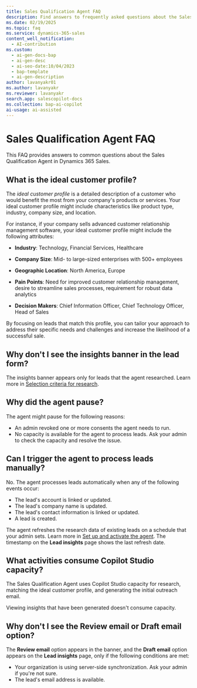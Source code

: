 ```yaml
---
title: Sales Qualification Agent FAQ
description: Find answers to frequently asked questions about the Sales Qualification Agent in Dynamics 365 Sales, which helps sellers qualify leads and improve sales outcomes.
ms.date: 02/19/2025
ms.topic: faq
ms.service: dynamics-365-sales
content_well_notification:
  - AI-contribution
ms.custom:
  - ai-gen-docs-bap
  - ai-gen-desc
  - ai-seo-date:10/04/2023
  - bap-template
  - ai-gen-description
author: lavanyakr01
ms.author: lavanyakr
ms.reviewer: lavanyakr
search.app: salescopilot-docs
ms.collection: bap-ai-copilot
ai-usage: ai-assisted
---
```


# Sales Qualification Agent FAQ

This FAQ provides answers to common questions about the Sales Qualification Agent in Dynamics 365 Sales.

<a name="icp"></a>
## What is the ideal customer profile?

The *ideal customer profile* is a detailed description of a customer who would benefit the most from your company's products or services. Your ideal customer profile might include characteristics like product type, industry, company size, and location.

For instance, if your company sells advanced customer relationship management software, your ideal customer profile might include the following attributes:

- **Industry**: Technology, Financial Services, Healthcare

- **Company Size**: Mid- to large-sized enterprises with 500+ employees

- **Geographic Location**: North America, Europe

- **Pain Points**: Need for improved customer relationship management, desire to streamline sales processes, requirement for robust data analytics

- **Decision Makers**: Chief Information Officer, Chief Technology Officer, Head of Sales

By focusing on leads that match this profile, you can tailor your approach to address their specific needs and challenges and increase the likelihood of a successful sale.

## Why don't I see the insights banner in the lead form?

The insights banner appears only for leads that the agent researched. Learn more in [Selection criteria for research](use-sales-qualification-agent.md#selection-criteria-for-research).

## Why did the agent pause?

The agent might pause for the following reasons:

- An admin revoked one or more consents the agent needs to run.
- No capacity is available for the agent to process leads. Ask your admin to check the capacity and resolve the issue.

## Can I trigger the agent to process leads manually?

No. The agent processes leads automatically when any of the following events occur:

- The lead's account is linked or updated.
- The lead's company name is updated.
- The lead's contact information is linked or updated.
- A lead is created.

The agent refreshes the research data of existing leads on a schedule that your admin sets. Learn more in [Set up and activate the agent](configure-sales-qualification-agent.md#set-up-and-activate-the-agent). The timestamp on the **Lead insights** page shows the last refresh date.

## What activities consume Copilot Studio capacity?

The Sales Qualification Agent uses Copilot Studio capacity for research, matching the ideal customer profile, and generating the initial outreach email.

Viewing insights that have been generated doesn't consume capacity.

<a name="cant-see-email-options"></a>
## Why don't I see the **Review email** or **Draft email** option?

The **Review email** option appears in the banner, and the **Draft email** option appears on the **Lead insights** page, only if the following conditions are met:

- Your organization is using server-side synchronization. Ask your admin if you're not sure.
- The lead's email address is available.

